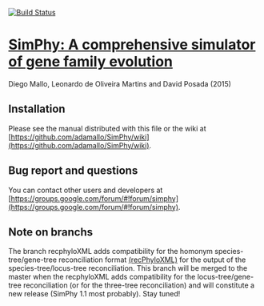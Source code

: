 [![Build Status](https://travis-ci.org/adamallo/SimPhy.svg?branch=master)](https://travis-ci.org/adamallo/SimPhy)
# [SimPhy: A comprehensive simulator of gene family evolution](https://github.com/adamallo/SimPhy)
Diego Mallo, Leonardo de Oliveira Martins and  David Posada (2015)

Installation
------------
Please see the manual distributed with this file or the wiki at [https://github.com/adamallo/SimPhy/wiki](https://github.com/adamallo/SimPhy/wiki).

Bug report and questions
------------------------
You can contact other users and developers at [https://groups.google.com/forum/#!forum/simphy](https://groups.google.com/forum/#!forum/simphy).

Note on branchs
---------------
The branch recphyloXML adds compatibility for the homonym species-tree/gene-tree reconciliation format [(recPhyloXML)](http://phylariane.univ-lyon1.fr/recphyloxml/) for the output of the species-tree/locus-tree reconciliation. This branch will be merged to the master when the recphyloXML adds compatibility for the locus-tree/gene-tree reconciliation (or for the three-tree reconciliation) and will constitute a new release (SimPhy 1.1 most probably). Stay tuned!
